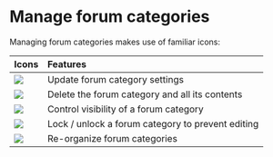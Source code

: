 # Manage forum categories

Managing forum categories makes use of familiar icons:

| Icons | Features |
| :--- | :--- |
| ![](../../.gitbook/assets/images63%20%285%29.png) | Update forum category settings |
| ![](../../.gitbook/assets/images64%20%287%29.png) | Delete the forum category and all its contents |
| ![](../../.gitbook/assets/images65%20%287%29.png) | Control visibility of a forum category |
| ![](../../.gitbook/assets/images66%20%283%29.png) | Lock / unlock a forum category to prevent editing |
| ![](../../.gitbook/assets/images67%20%283%29.png) | Re-organize forum categories |

